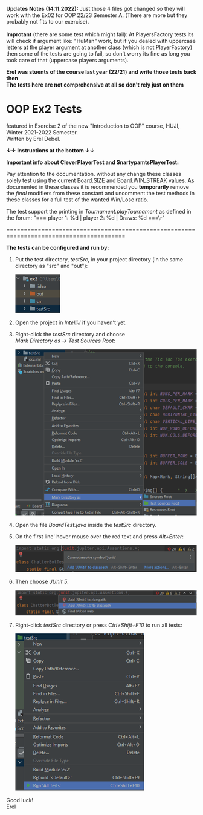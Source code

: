 <B> Updates Notes (14.11.2022): </B>
Just those 4 files got changed so they will work with the Ex02 for OOP 22/23 Semester A. 
(There are more but they probably not fits to our exercise). <br><br>
**Improtant** (there are some test which might fail):
At PlayersFactory tests its will check if argument like: "HuMan" work, but if you dealed with uppercase letters
at the player argument at another class (which is not PlayerFactory) then some of the tests are 
going to fail, so don't worry its fine as long you took care of that (uppercase players arguments).

**Erel was stuents of the course last year (22/21) and write those tests back then <br>**
**The tests here are not comprehensive at all so don't rely just on them**




# OOP Ex2 Tests
featured in Exercise 2 of the new "Introduction to OOP" course,
HUJI, Winter 2021-2022 Semester. \
Written by Erel Debel.

<B>↓↓ Instructions at the bottom ↓↓</B>

<B>Important info about CleverPlayerTest and SnartypamtsPlayerTest:</B>
	
Pay attention to the documentation. without any change these classes solely test using the current Board.SIZE and Board.WIN_STREAK values. As documented in these classes it is recommended you <B>temporarily</B> remove the _final_ modifiers from these constant and uncomment the test methods in these classes for a full test of the wanted Win/Lose ratio.
	
The test support the printing in _Tournament.playTournament_ as defined in the forum: "=== player 1: %d | player 2: %d | Draws: %d ===\r"
 
========================================================================================

<B>The tests can be configured and run by:</B>
1. Put the test directory, _testSrc_, in your project directory (in the same directory as "src" and "out"):

    ![img_1.png](screenshots/img_1.png)
	
2. Open the project in _IntelliJ_ if you haven't yet. 


3. Right-click the _testSrc_ directory and choose  
  _Mark Directory as -> Test Sources Root_:
  
	![img_2.png](screenshots/img_2.png)
  
4. Open the file _BoardTest.java_ inside the _testSrc_ directory.


5. On the first line' hover mouse over the red text and press _Alt+Enter_:
 
	![img_3.png](screenshots/img_3.png)

6. Then choose _JUnit 5_:
  
	![img_4.png](screenshots/img_4.png)
  
7. Right-click _testSrc_ directory or press _Ctrl+Shift+F10_ to run all tests:

	![img_5.png](screenshots/img_5.png)


Good luck!\
Erel
